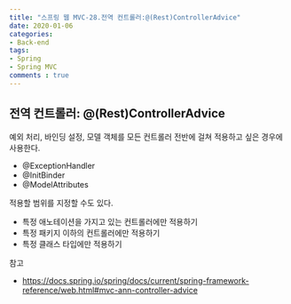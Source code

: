 ```yaml
---  
title: "스프링 웹 MVC-28.전역 컨트롤러:@(Rest)ControllerAdvice"
date: 2020-01-06
categories: 
- Back-end
tags:
- Spring 
- Spring MVC
comments : true
---
```


## 전역 컨트롤러: @(Rest)ControllerAdvice
예외 처리, 바인딩 설정, 모델 객체를 모든 컨트롤러 전반에 걸쳐 적용하고 싶은 경우에 사용한다.
- @ExceptionHandler
- @InitBinder
- @ModelAttributes

적용할 범위를 지정할 수도 있다.
- 특정 애노테이션을 가지고 있는 컨트롤러에만 적용하기
- 특정 패키지 이하의 컨트롤러에만 적용하기
- 특정 클래스 타입에만 적용하기

참고
- https://docs.spring.io/spring/docs/current/spring-framework-reference/web.html#mvc-ann-controller-advice


